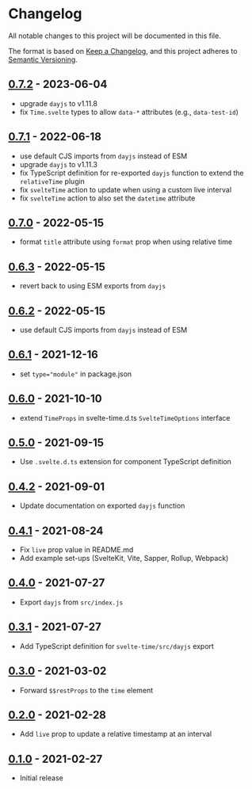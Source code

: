 # Changelog

All notable changes to this project will be documented in this file.

The format is based on [Keep a Changelog](https://keepachangelog.com/en/1.0.0/),
and this project adheres to [Semantic Versioning](https://semver.org/spec/v2.0.0.html).

<!-- ## Unreleased -->

## [0.7.2](https://github.com/metonym/svelte-time/releases/tag/v0.7.2) - 2023-06-04

- upgrade `dayjs` to v1.11.8
- fix `Time.svelte` types to allow `data-*` attributes (e.g., `data-test-id`)

## [0.7.1](https://github.com/metonym/svelte-time/releases/tag/v0.7.1) - 2022-06-18

- use default CJS imports from `dayjs` instead of ESM
- upgrade `dayjs` to v1.11.3
- fix TypeScript definition for re-exported `dayjs` function to extend the `relativeTime` plugin
- fix `svelteTime` action to update when using a custom live interval
- fix `svelteTime` action to also set the `datetime` attribute

## [0.7.0](https://github.com/metonym/svelte-time/releases/tag/v0.7.0) - 2022-05-15

- format `title` attribute using `format` prop when using relative time

## [0.6.3](https://github.com/metonym/svelte-time/releases/tag/v0.6.3) - 2022-05-15

- revert back to using ESM exports from `dayjs`

## [0.6.2](https://github.com/metonym/svelte-time/releases/tag/v0.6.2) - 2022-05-15

- use default CJS imports from `dayjs` instead of ESM

## [0.6.1](https://github.com/metonym/svelte-time/releases/tag/v0.6.1) - 2021-12-16

- set `type="module"` in package.json

## [0.6.0](https://github.com/metonym/svelte-time/releases/tag/v0.6.0) - 2021-10-10

- extend `TimeProps` in svelte-time.d.ts `SvelteTimeOptions` interface

## [0.5.0](https://github.com/metonym/svelte-time/releases/tag/v0.5.0) - 2021-09-15

- Use `.svelte.d.ts` extension for component TypeScript definition

## [0.4.2](https://github.com/metonym/svelte-time/releases/tag/v0.4.2) - 2021-09-01

- Update documentation on exported `dayjs` function

## [0.4.1](https://github.com/metonym/svelte-time/releases/tag/v0.4.1) - 2021-08-24

- Fix `live` prop value in README.md
- Add example set-ups (SvelteKit, Vite, Sapper, Rollup, Webpack)

## [0.4.0](https://github.com/metonym/svelte-time/releases/tag/v0.4.0) - 2021-07-27

- Export `dayjs` from `src/index.js`

## [0.3.1](https://github.com/metonym/svelte-time/releases/tag/v0.3.1) - 2021-07-27

- Add TypeScript definition for `svelte-time/src/dayjs` export

## [0.3.0](https://github.com/metonym/svelte-time/releases/tag/v0.3.0) - 2021-03-02

- Forward `$$restProps` to the `time` element

## [0.2.0](https://github.com/metonym/svelte-time/releases/tag/v0.2.0) - 2021-02-28

- Add `live` prop to update a relative timestamp at an interval

## [0.1.0](https://github.com/metonym/svelte-time/releases/tag/v0.1.0) - 2021-02-27

- Initial release
